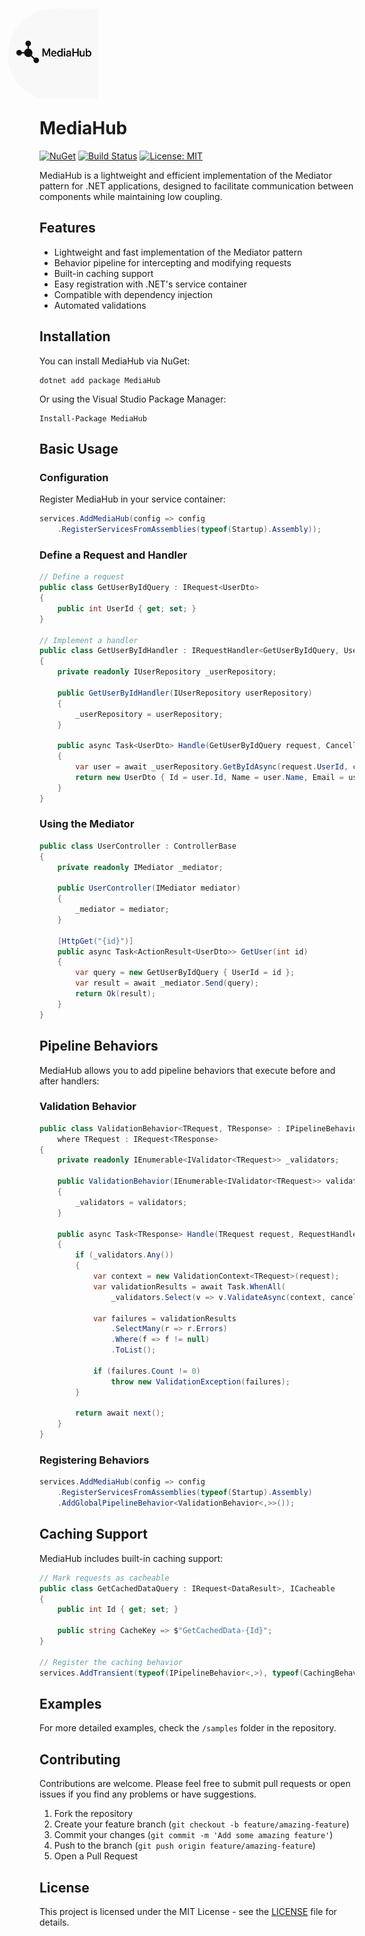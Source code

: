 <div style="text-align:left; border-radius: 500px; overflow: hidden; transform: scale(1.2); transition: transform 0.3s ease;">
  <img src="https://github.com/miguelbtcode/MediaHub/blob/main/resources/mediahub-logo.png" alt="MediaHub logo" width="120" />
</div>

# MediaHub

[![NuGet](https://img.shields.io/nuget/v/MediaHub.svg)](https://www.nuget.org/packages/MediaHub/)
[![Build Status](https://github.com/miguelbtcode/MediaHub/workflows/build/badge.svg)](https://github.com/miguelbtcode/MediaHub/actions)
[![License: MIT](https://img.shields.io/badge/License-MIT-yellow.svg)](https://opensource.org/licenses/MIT)

MediaHub is a lightweight and efficient implementation of the Mediator pattern for .NET applications, designed to facilitate communication between components while maintaining low coupling.

## Features

- Lightweight and fast implementation of the Mediator pattern
- Behavior pipeline for intercepting and modifying requests
- Built-in caching support
- Easy registration with .NET's service container
- Compatible with dependency injection
- Automated validations

## Installation

You can install MediaHub via NuGet:

```
dotnet add package MediaHub
```

Or using the Visual Studio Package Manager:

```
Install-Package MediaHub
```

## Basic Usage

### Configuration

Register MediaHub in your service container:

```csharp
services.AddMediaHub(config => config
    .RegisterServicesFromAssemblies(typeof(Startup).Assembly));
```

### Define a Request and Handler

```csharp
// Define a request
public class GetUserByIdQuery : IRequest<UserDto>
{
    public int UserId { get; set; }
}

// Implement a handler
public class GetUserByIdHandler : IRequestHandler<GetUserByIdQuery, UserDto>
{
    private readonly IUserRepository _userRepository;

    public GetUserByIdHandler(IUserRepository userRepository)
    {
        _userRepository = userRepository;
    }

    public async Task<UserDto> Handle(GetUserByIdQuery request, CancellationToken cancellationToken)
    {
        var user = await _userRepository.GetByIdAsync(request.UserId, cancellationToken);
        return new UserDto { Id = user.Id, Name = user.Name, Email = user.Email };
    }
}
```

### Using the Mediator

```csharp
public class UserController : ControllerBase
{
    private readonly IMediator _mediator;

    public UserController(IMediator mediator)
    {
        _mediator = mediator;
    }

    [HttpGet("{id}")]
    public async Task<ActionResult<UserDto>> GetUser(int id)
    {
        var query = new GetUserByIdQuery { UserId = id };
        var result = await _mediator.Send(query);
        return Ok(result);
    }
}
```

## Pipeline Behaviors

MediaHub allows you to add pipeline behaviors that execute before and after handlers:

### Validation Behavior

```csharp
public class ValidationBehavior<TRequest, TResponse> : IPipelineBehavior<TRequest, TResponse>
    where TRequest : IRequest<TResponse>
{
    private readonly IEnumerable<IValidator<TRequest>> _validators;

    public ValidationBehavior(IEnumerable<IValidator<TRequest>> validators)
    {
        _validators = validators;
    }

    public async Task<TResponse> Handle(TRequest request, RequestHandlerDelegate<TResponse> next, CancellationToken cancellationToken)
    {
        if (_validators.Any())
        {
            var context = new ValidationContext<TRequest>(request);
            var validationResults = await Task.WhenAll(
                _validators.Select(v => v.ValidateAsync(context, cancellationToken)));
            
            var failures = validationResults
                .SelectMany(r => r.Errors)
                .Where(f => f != null)
                .ToList();

            if (failures.Count != 0)
                throw new ValidationException(failures);
        }

        return await next();
    }
}
```

### Registering Behaviors

```csharp
services.AddMediaHub(config => config
    .RegisterServicesFromAssemblies(typeof(Startup).Assembly)
    .AddGlobalPipelineBehavior<ValidationBehavior<,>>());
```

## Caching Support

MediaHub includes built-in caching support:

```csharp
// Mark requests as cacheable
public class GetCachedDataQuery : IRequest<DataResult>, ICacheable
{
    public int Id { get; set; }
    
    public string CacheKey => $"GetCachedData-{Id}";
}

// Register the caching behavior
services.AddTransient(typeof(IPipelineBehavior<,>), typeof(CachingBehavior<,>));
```

## Examples

For more detailed examples, check the `/samples` folder in the repository.

## Contributing

Contributions are welcome. Please feel free to submit pull requests or open issues if you find any problems or have suggestions.

1. Fork the repository
2. Create your feature branch (`git checkout -b feature/amazing-feature`)
3. Commit your changes (`git commit -m 'Add some amazing feature'`)
4. Push to the branch (`git push origin feature/amazing-feature`)
5. Open a Pull Request

## License

This project is licensed under the MIT License - see the [LICENSE](LICENSE) file for details.